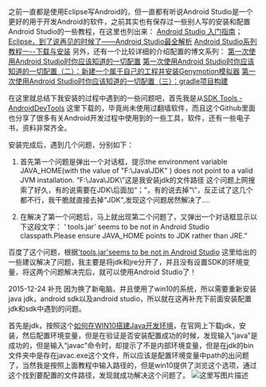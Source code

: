   之前一直都是使用Eclipse写Android的，但一直都有听说Android Studio是一个更好的用于开发Android的软件，之前其实也有保存过一些别人写的安装和配置Android Studio的一些教程，在这里也列出来：
[Android Studio 入门指南](http://www.jianshu.com/p/36cfa1614d23)；
[Eclipse，到了说再见的时候了——Android Studio最全解析](http://android.jobbole.com/77635/)
[Android Studio系列教程一--下载与安装](http://stormzhang.com/devtools/2014/11/25/android-studio-tutorial1/)
另外，还有一个比较详细的介绍配置的博文系列：
[第一次使用Android Studio时你应该知道的一切配置](http://www.cnblogs.com/smyhvae/p/4390905.html)
[第一次使用Android Studio时你应该知道的一切配置（二）：新建一个属于自己的工程并安装Genymotion模拟器](http://www.cnblogs.com/smyhvae/p/4392611.html)
[第一次使用Android Studio时你应该知道的一切配置（三）：gradle项目构建](http://www.cnblogs.com/smyhvae/p/4456420.html)

在这里就总结下我安装的过程中遇到的一些问题吧，首先我是从[SDK Tools - AndroidDevTools](https://github.com/inferjay/AndroidDevTools#sdk-tools)
这里下载的，毕竟尚未使用过翻墙软件，而且这个Github里面也分享了很多有关Android开发过程中使用到的一些工具，软件，还有一些电子书，资料非常齐全。

安装完成后，遇到几个问题，分别如下：
 1. 首先第一个问题是弹出一个对话框，提示the environment variable JAVA_HOME(with the value of "F:\Java\JDK\" ) does not point to a valid JVM installation. 
“F:\Java\JDK\”这是我安装jdk的文件路径
这个问题上网搜索了好久，有的说需要在JDK\后面加“；”，有的说去掉“\”，反正试了这几个都不行，我干脆就直接去掉“JDK\",发现这个问题居然解决了....

 2. 在解决了第一个问题后，马上就出现第二个问题了，又弹出一个对话框显示以下这段文字：
‘ tools.jar' seems to be not in Android Studio classpath.Please ensure JAVA_HOME points to JDK rather than JRE.”

百度了这个问题，根据['tools.jar'seems to be not in Android Studio](http://jingyan.baidu.com/article/ce4366491d06343773afd3cc.html)
这里给出的一些建议解决了问题，我主要是将jdk和jre分开了，并且没有设置SDK的环境变量，将这两个问题解决完后，就可以使用Android Studio了！

2015-12-24 补充
  因为换了新电脑，并且使用了win10的系统，所以需要重新安装java jdk，android sdk以及android studio，所以就在这再补充下前面安装配置jdk和sdk中遇到的问题。

首先是jdk，按照这个[如何在WIN10搭建Java开发环境](http://jingyan.baidu.com/article/fea4511a12b158f7bb9125b9.html)，在官网上下载jdk，安装，然后配置环境变量，但是在验证是否安装配置成功的时候，发现输入“java”是成功的，但是输入“javac”命令时，却提示了不是内部环境变量，但是在jdk的bin文件夹中是存在javac.exe这个文件，所以应该是配置环境变量中path的出问题了，当然我是按照上面教程中输入路径的，但是win10提供了浏览这个选项，通过这个找到要配置的文件路径，发现就成功解决这个问题了。
![这里写图片描述](http://img.blog.csdn.net/20151224205331635)



